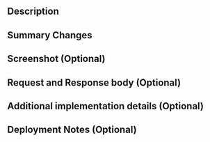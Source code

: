 ## Description

## Summary Changes

## Screenshot (Optional)

## Request and Response body (Optional)

## Additional implementation details (Optional)

## Deployment Notes (Optional)